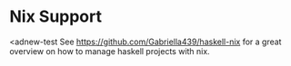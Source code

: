 # Nix Support
<adnew-test
See https://github.com/Gabriella439/haskell-nix for a great overview on how to manage haskell projects with nix.
